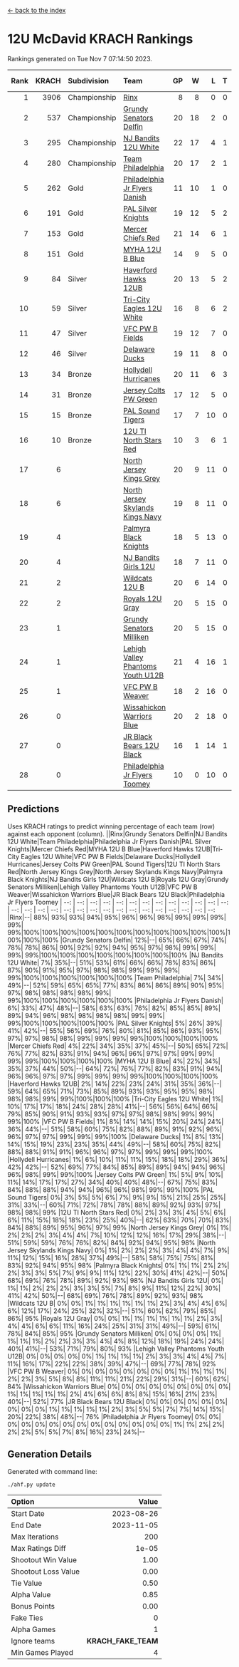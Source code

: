 [<- back to the index](readme.md)
# 12U McDavid KRACH Rankings
Rankings generated on Tue Nov  7 07:14:50 2023.

Rank|KRACH|Subdivision|Team|GP|W|L|T|OTW|OTL|SoS|Exp Wins|Win Diff
---:|---:|:---|:---|---:|---:|---:|---:|---:|---:|---:|---:|---:
1|3906|Championship|[Rinx](https://gamesheetstats.com/seasons/3659/teams/142538/schedule)|8|8|0|0|0|0|72|8.8|-0.0
2|537|Championship|[Grundy Senators Delfin](https://gamesheetstats.com/seasons/3659/teams/140501/schedule)|20|18|2|0|0|0|73|18.9|0.0
3|295|Championship|[NJ Bandits 12U White](https://gamesheetstats.com/seasons/3659/teams/140510/schedule)|22|17|4|1|1|0|253|18.3|-0.0
4|280|Championship|[Team Philadelphia](https://gamesheetstats.com/seasons/3659/teams/140520/schedule)|20|17|2|1|0|0|66|18.4|0.0
5|262|Gold|[Philadelphia Jr Flyers Danish](https://gamesheetstats.com/seasons/3659/teams/140517/schedule)|11|10|1|0|0|0|33|10.9|0.0
6|191|Gold|[PAL Silver Knights](https://gamesheetstats.com/seasons/3659/teams/140514/schedule)|19|12|5|2|0|0|374|13.9|0.0
7|153|Gold|[Mercer Chiefs Red](https://gamesheetstats.com/seasons/3659/teams/140508/schedule)|21|14|6|1|0|0|288|15.4|0.0
8|151|Gold|[MYHA 12U B Blue](https://gamesheetstats.com/seasons/3659/teams/140509/schedule)|14|9|5|0|1|0|373|9.9|0.0
9|84|Silver|[Haverford Hawks 12UB](https://gamesheetstats.com/seasons/3659/teams/140503/schedule)|20|13|5|2|0|0|86|14.9|0.0
10|59|Silver|[Tri-City Eagles 12U White](https://gamesheetstats.com/seasons/3659/teams/140521/schedule)|16|8|6|2|0|0|129|9.9|0.0
11|47|Silver|[VFC PW B Fields](https://gamesheetstats.com/seasons/3659/teams/140522/schedule)|19|12|7|0|0|1|88|12.9|0.0
12|46|Silver|[Delaware Ducks](https://gamesheetstats.com/seasons/3659/teams/140500/schedule)|19|11|8|0|0|0|286|11.9|0.0
13|34|Bronze|[Hollydell Hurricanes](https://gamesheetstats.com/seasons/3659/teams/140504/schedule)|20|11|6|3|0|2|62|13.4|0.0
14|31|Bronze|[Jersey Colts PW Green](https://gamesheetstats.com/seasons/3659/teams/140505/schedule)|17|12|5|0|1|0|41|12.9|0.0
15|15|Bronze|[PAL Sound Tigers](https://gamesheetstats.com/seasons/3659/teams/140515/schedule)|17|7|10|0|1|0|171|7.9|0.0
16|10|Bronze|[12U TI North Stars Red](https://gamesheetstats.com/seasons/3659/teams/140499/schedule)|10|3|6|1|0|1|75|4.4|0.0
17|6||[North Jersey Kings Grey](https://gamesheetstats.com/seasons/3659/teams/140512/schedule)|20|9|11|0|0|1|64|9.9|0.0
18|6||[North Jersey Skylands Kings Navy](https://gamesheetstats.com/seasons/3659/teams/140513/schedule)|19|8|11|0|2|1|80|8.9|0.0
19|4||[Palmyra Black Knights](https://gamesheetstats.com/seasons/3659/teams/140516/schedule)|18|5|13|0|1|0|68|5.9|0.0
20|4||[NJ Bandits Girls 12U](https://gamesheetstats.com/seasons/3659/teams/140511/schedule)|18|7|11|0|0|0|41|7.9|0.0
21|2||[Wildcats 12U B](https://gamesheetstats.com/seasons/3659/teams/140524/schedule)|20|6|14|0|0|0|81|6.9|0.0
22|2||[Royals 12U Gray](https://gamesheetstats.com/seasons/3659/teams/140519/schedule)|20|5|15|0|2|1|83|5.9|0.0
23|1||[Grundy Senators Milliken](https://gamesheetstats.com/seasons/3659/teams/140502/schedule)|20|5|15|0|0|1|223|5.9|0.0
24|1||[Lehigh Valley Phantoms Youth U12B](https://gamesheetstats.com/seasons/3659/teams/140507/schedule)|21|4|16|1|0|1|105|5.4|0.0
25|1||[VFC PW B Weaver](https://gamesheetstats.com/seasons/3659/teams/140523/schedule)|18|2|16|0|1|0|299|2.9|0.0
26|0||[Wissahickon Warriors Blue](https://gamesheetstats.com/seasons/3659/teams/140525/schedule)|20|2|18|0|0|1|273|2.9|0.0
27|0||[JR Black Bears 12U Black](https://gamesheetstats.com/seasons/3659/teams/140506/schedule)|16|1|14|1|0|0|97|2.4|0.0
28|0||[Philadelphia Jr Flyers Toomey](https://gamesheetstats.com/seasons/3659/teams/140518/schedule)|10|0|10|0|0|0|375|0.9|0.0

## Predictions
Uses KRACH ratings to predict winning percentage of each team (row) against each opponent (column).
||Rinx|Grundy Senators Delfin|NJ Bandits 12U White|Team Philadelphia|Philadelphia Jr Flyers Danish|PAL Silver Knights|Mercer Chiefs Red|MYHA 12U B Blue|Haverford Hawks 12UB|Tri-City Eagles 12U White|VFC PW B Fields|Delaware Ducks|Hollydell Hurricanes|Jersey Colts PW Green|PAL Sound Tigers|12U TI North Stars Red|North Jersey Kings Grey|North Jersey Skylands Kings Navy|Palmyra Black Knights|NJ Bandits Girls 12U|Wildcats 12U B|Royals 12U Gray|Grundy Senators Milliken|Lehigh Valley Phantoms Youth U12B|VFC PW B Weaver|Wissahickon Warriors Blue|JR Black Bears 12U Black|Philadelphia Jr Flyers Toomey
| --: | --: | --: | --: | --: | --: | --: | --: | --: | --: | --: | --: | --: | --: | --: | --: | --: | --: | --: | --: | --: | --: | --: | --: | --: | --: | --: | --: | --: 
|Rinx|--| 88%| 93%| 93%| 94%| 95%| 96%| 96%| 98%| 99%| 99%| 99%| 99%| 99%|100%|100%|100%|100%|100%|100%|100%|100%|100%|100%|100%|100%|100%|100%
|Grundy Senators Delfin| 12%|--| 65%| 66%| 67%| 74%| 78%| 78%| 86%| 90%| 92%| 92%| 94%| 95%| 97%| 98%| 99%| 99%| 99%| 99%|100%|100%|100%|100%|100%|100%|100%|100%
|NJ Bandits 12U White|  7%| 35%|--| 51%| 53%| 61%| 66%| 66%| 78%| 83%| 86%| 87%| 90%| 91%| 95%| 97%| 98%| 98%| 99%| 99%| 99%| 99%|100%|100%|100%|100%|100%|100%
|Team Philadelphia|  7%| 34%| 49%|--| 52%| 59%| 65%| 65%| 77%| 83%| 86%| 86%| 89%| 90%| 95%| 97%| 98%| 98%| 98%| 98%| 99%| 99%|100%|100%|100%|100%|100%|100%
|Philadelphia Jr Flyers Danish|  6%| 33%| 47%| 48%|--| 58%| 63%| 63%| 76%| 82%| 85%| 85%| 89%| 89%| 94%| 96%| 98%| 98%| 98%| 98%| 99%| 99%| 99%|100%|100%|100%|100%|100%
|PAL Silver Knights|  5%| 26%| 39%| 41%| 42%|--| 55%| 56%| 69%| 76%| 80%| 81%| 85%| 86%| 93%| 95%| 97%| 97%| 98%| 98%| 99%| 99%| 99%| 99%|100%|100%|100%|100%
|Mercer Chiefs Red|  4%| 22%| 34%| 35%| 37%| 45%|--| 50%| 65%| 72%| 76%| 77%| 82%| 83%| 91%| 94%| 96%| 96%| 97%| 97%| 99%| 99%| 99%| 99%|100%|100%|100%|100%
|MYHA 12U B Blue|  4%| 22%| 34%| 35%| 37%| 44%| 50%|--| 64%| 72%| 76%| 77%| 82%| 83%| 91%| 94%| 96%| 96%| 97%| 97%| 99%| 99%| 99%| 99%|100%|100%|100%|100%
|Haverford Hawks 12UB|  2%| 14%| 22%| 23%| 24%| 31%| 35%| 36%|--| 59%| 64%| 65%| 71%| 73%| 85%| 89%| 93%| 93%| 95%| 95%| 98%| 98%| 98%| 99%| 99%|100%|100%|100%
|Tri-City Eagles 12U White|  1%| 10%| 17%| 17%| 18%| 24%| 28%| 28%| 41%|--| 56%| 56%| 64%| 66%| 79%| 85%| 90%| 91%| 93%| 93%| 97%| 97%| 98%| 98%| 99%| 99%| 99%|100%
|VFC PW B Fields|  1%|  8%| 14%| 14%| 15%| 20%| 24%| 24%| 36%| 44%|--| 51%| 58%| 60%| 75%| 82%| 88%| 89%| 91%| 92%| 96%| 96%| 97%| 97%| 99%| 99%| 99%|100%
|Delaware Ducks|  1%|  8%| 13%| 14%| 15%| 19%| 23%| 23%| 35%| 44%| 49%|--| 58%| 60%| 75%| 82%| 88%| 88%| 91%| 91%| 96%| 96%| 97%| 97%| 99%| 99%| 99%|100%
|Hollydell Hurricanes|  1%|  6%| 10%| 11%| 11%| 15%| 18%| 18%| 29%| 36%| 42%| 42%|--| 52%| 69%| 77%| 84%| 85%| 89%| 89%| 94%| 94%| 96%| 96%| 98%| 99%| 99%|100%
|Jersey Colts PW Green|  1%|  5%|  9%| 10%| 11%| 14%| 17%| 17%| 27%| 34%| 40%| 40%| 48%|--| 67%| 75%| 83%| 84%| 88%| 88%| 94%| 94%| 96%| 96%| 98%| 99%| 99%|100%
|PAL Sound Tigers|  0%|  3%|  5%|  5%|  6%|  7%|  9%|  9%| 15%| 21%| 25%| 25%| 31%| 33%|--| 60%| 71%| 72%| 78%| 78%| 88%| 89%| 92%| 93%| 97%| 98%| 98%| 99%
|12U TI North Stars Red|  0%|  2%|  3%|  3%|  4%|  5%|  6%|  6%| 11%| 15%| 18%| 18%| 23%| 25%| 40%|--| 62%| 63%| 70%| 70%| 83%| 84%| 88%| 89%| 95%| 96%| 97%| 99%
|North Jersey Kings Grey|  0%|  1%|  2%|  2%|  2%|  3%|  4%|  4%|  7%| 10%| 12%| 12%| 16%| 17%| 29%| 38%|--| 51%| 59%| 59%| 76%| 76%| 82%| 84%| 92%| 94%| 95%| 98%
|North Jersey Skylands Kings Navy|  0%|  1%|  2%|  2%|  2%|  3%|  4%|  4%|  7%|  9%| 11%| 12%| 15%| 16%| 28%| 37%| 49%|--| 58%| 58%| 75%| 75%| 81%| 83%| 92%| 94%| 95%| 98%
|Palmyra Black Knights|  0%|  1%|  1%|  2%|  2%|  2%|  3%|  3%|  5%|  7%|  9%|  9%| 11%| 12%| 22%| 30%| 41%| 42%|--| 50%| 68%| 69%| 76%| 78%| 89%| 92%| 93%| 98%
|NJ Bandits Girls 12U|  0%|  1%|  1%|  2%|  2%|  2%|  3%|  3%|  5%|  7%|  8%|  9%| 11%| 12%| 22%| 30%| 41%| 42%| 50%|--| 68%| 69%| 76%| 78%| 89%| 92%| 93%| 98%
|Wildcats 12U B|  0%|  0%|  1%|  1%|  1%|  1%|  1%|  1%|  2%|  3%|  4%|  4%|  6%|  6%| 12%| 17%| 24%| 25%| 32%| 32%|--| 51%| 60%| 62%| 79%| 85%| 86%| 95%
|Royals 12U Gray|  0%|  0%|  1%|  1%|  1%|  1%|  1%|  1%|  2%|  3%|  4%|  4%|  6%|  6%| 11%| 16%| 24%| 25%| 31%| 31%| 49%|--| 59%| 61%| 78%| 84%| 85%| 95%
|Grundy Senators Milliken|  0%|  0%|  0%|  0%|  1%|  1%|  1%|  1%|  2%|  2%|  3%|  3%|  4%|  4%|  8%| 12%| 18%| 19%| 24%| 24%| 40%| 41%|--| 53%| 71%| 79%| 80%| 93%
|Lehigh Valley Phantoms Youth U12B|  0%|  0%|  0%|  0%|  0%|  1%|  1%|  1%|  1%|  2%|  3%|  3%|  4%|  4%|  7%| 11%| 16%| 17%| 22%| 22%| 38%| 39%| 47%|--| 69%| 77%| 78%| 92%
|VFC PW B Weaver|  0%|  0%|  0%|  0%|  0%|  0%|  0%|  0%|  1%|  1%|  1%|  1%|  2%|  2%|  3%|  5%|  8%|  8%| 11%| 11%| 21%| 22%| 29%| 31%|--| 60%| 62%| 84%
|Wissahickon Warriors Blue|  0%|  0%|  0%|  0%|  0%|  0%|  0%|  0%|  0%|  1%|  1%|  1%|  1%|  1%|  2%|  4%|  6%|  6%|  8%|  8%| 15%| 16%| 21%| 23%| 40%|--| 52%| 77%
|JR Black Bears 12U Black|  0%|  0%|  0%|  0%|  0%|  0%|  0%|  0%|  0%|  1%|  1%|  1%|  1%|  1%|  2%|  3%|  5%|  5%|  7%|  7%| 14%| 15%| 20%| 22%| 38%| 48%|--| 76%
|Philadelphia Jr Flyers Toomey|  0%|  0%|  0%|  0%|  0%|  0%|  0%|  0%|  0%|  0%|  0%|  0%|  0%|  0%|  1%|  1%|  2%|  2%|  2%|  2%|  5%|  5%|  7%|  8%| 16%| 23%| 24%|--

## Generation Details

Generated with command line:
```
./ahf.py update
```

| Option | Value |
| :----- | ----: |
| Start Date | 2023-08-26 |
| End Date | 2023-11-05 |
| Max Iterations | 200 |
| Max Ratings Diff | 1e-05 |
| Shootout Win Value | 1.00 |
| Shootout Loss Value | 0.00 |
| Tie Value | 0.50 |
| Alpha Value | 0.85 |
| Bonus Points | 0.00 |
| Fake Ties | 0 |
| Alpha Games | 1 |
| Ignore teams | __KRACH_FAKE_TEAM__ |
| Min Games Played | 4 |

